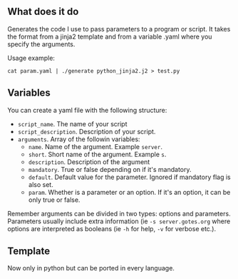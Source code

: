 ## What does it do

Generates the code I use to pass parameters to a program or script. It takes the format from a jinja2 template and from a variable .yaml where you specify the arguments.

Usage example:

```
cat param.yaml | ./generate python_jinja2.j2 > test.py 
```

## Variables

You can create a yaml file with the following structure:

* `script_name`. The name of your script
* `script_description`. Description of your script.
* `arguments`. Array of the followin variables:
  * `name`. Name of the argument. Example `server`.
  * `short`. Short name of the argument. Example `s`. 
  * `description`. Description of the argument
  * `mandatory`. True or false depending on if it's mandatory.
  * `default`. Default value for the parameter. Ignored if mandatory flag is also set.
  * `param`. Whether is a parameter or an option. If it's an option, it can be only true or false.

Remember arguments can be divided in two types: options and parameters. Parameters usually include extra information (ie `-s server.gotes.org` where options are interpreted as booleans (ie `-h` for help, `-v` for verbose etc.).

## Template

Now only in python but can be ported in every language.
